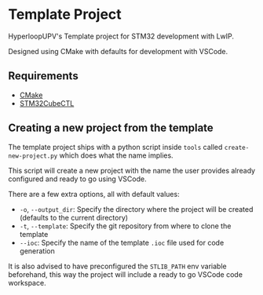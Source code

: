 # Template Project

HyperloopUPV's Template project for STM32 development with LwIP.

Designed using CMake with defaults for development with VSCode.

## Requirements

* [CMake](https://cmake.org/download/)
* [STM32CubeCTL](https://www.st.com/en/development-tools/stm32cubeclt.html#get-software)

## Creating a new project from the template

The template project ships with a python script inside `tools` called `create-new-project.py` which does what the name implies.

This script will create a new project with the name the user provides already configured and ready to go using VSCode.

There are a few extra options, all with default values:

* `-o`, `--output_dir`: Specify the directory where the project will be created (defaults to the current directory)
* `-t`, `--template`: Specify the git repository from where to clone the template
* `--ioc`: Specify the name of the template `.ioc` file used for code generation

It is also advised to have preconfigured the `STLIB_PATH` env variable beforehand, this way the project will include a ready to go VSCode code workspace.
